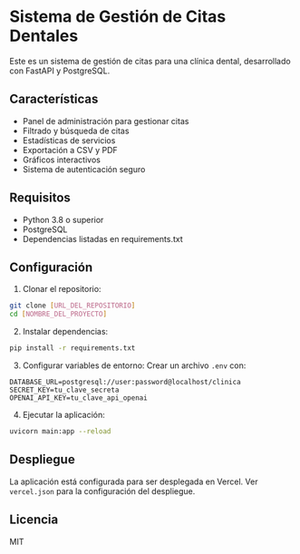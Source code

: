 # Sistema de Gestión de Citas Dentales

Este es un sistema de gestión de citas para una clínica dental, desarrollado con FastAPI y PostgreSQL.

## Características

- Panel de administración para gestionar citas
- Filtrado y búsqueda de citas
- Estadísticas de servicios
- Exportación a CSV y PDF
- Gráficos interactivos
- Sistema de autenticación seguro

## Requisitos

- Python 3.8 o superior
- PostgreSQL
- Dependencias listadas en requirements.txt

## Configuración

1. Clonar el repositorio:
```bash
git clone [URL_DEL_REPOSITORIO]
cd [NOMBRE_DEL_PROYECTO]
```

2. Instalar dependencias:
```bash
pip install -r requirements.txt
```

3. Configurar variables de entorno:
Crear un archivo `.env` con:
```
DATABASE_URL=postgresql://user:password@localhost/clinica
SECRET_KEY=tu_clave_secreta
OPENAI_API_KEY=tu_clave_api_openai
```

4. Ejecutar la aplicación:
```bash
uvicorn main:app --reload
```

## Despliegue

La aplicación está configurada para ser desplegada en Vercel. Ver `vercel.json` para la configuración del despliegue.

## Licencia

MIT 